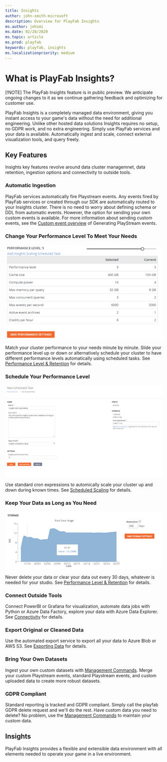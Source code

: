 ```yaml
---
title: Insights
author: john-smith-microsoft
description: Overview for PlayFab Insights
ms.author: johsmi
ms.date: 02/28/2020
ms.topic: article
ms.prod: playfab
keywords: playfab, insights
ms.localizationpriority: medium
---
```

# What is PlayFab Insights?
[!NOTE] The PlayFab Insights feature is in public preview. We anticipate ongoing changes to it as we continue gathering feedback and optimizing for customer use.

PlayFab Insights is a completely managed data environment, giving you instant access to your game's data without the need for additional engineering. Unlike other hosted data solutions Insights requires no setup, no GDPR work, and no extra engineering. Simply use PlayFab services and your data is available. Automatically ingest and scale, connect external visualization tools, and query freely. 

## Key Features
Insights key features revolve around data cluster managemnet, data retention, ingestion options and connectivity to outside tools.

### Automatic Ingestion
PlayFab services automatically fire Playstream events. Any events fired by PlayFab services or created through our SDK are automatically routed to your Insights cluster. There is no need to worry about defining schema or DDL from automatic events. However, the option for sending your own custom events is available. For more information about sending custom events, see the [Custom event overview]('https://docs.microsoft.com/gaming/playfab/features/analytics/metrics/playstream-events#custom-event-overview') of Generating PlayStream events.

### Change Your Performance Level To Meet Your Needs
![Insights Slider](media/insights-slider.png)

Match your cluster performance to your needs minute by minute. Slide your performance level up or down or alternatively schedule your cluster to have different performance levels automatically using scheduled tasks. See [Performance Level & Retention]('https://docs.microsoft.com/en-us/gaming/playfab/features/insights/insights/performance-retention') for details.

### Schedule Your Performance Level
![Insights Slider](media/insights-schedule.png)

Use standard cron expressions to automically scale your cluster up and down during known times. See [Scheduled Scaling]('https://docs.microsoft.com/en-us/gaming/playfab/features/insights/insights/scheduled-scaling') for details.

### Keep Your Data as Long as You Need
![Insights Slider](media/insights-retention.png)

Never delete your data or clear your data out every 30 days, whatever is needed for your studio. See [Performance Level & Retention]('https://docs.microsoft.com/gaming/playfab/features/insights/insights/performance-retention') for details.

### Connect Outside Tools
Connect PowerBI or Grafana for visualization, automate data jobs with Python or Azure Data Factory, explore your data with Azure Data Explorer.  See [Connectivity]('https://docs.microsoft.com/en-us/gaming/playfab/features/insights/insights/connectivity') for details.

### Export Original or Cleaned Data
Use the automated export service to export all your data to Azure Blob or AWS S3. See [Exporting Data]('https://docs.microsoft.com/en-us/gaming/playfab/features/insights/insights/export') for details.

### Bring Your Own Datasets
Ingest your own custom datasets with [Management Commands]('https://docs.microsoft.com/gaming/playfab/features/insights/explorer/management-commands'). Merge your custom Playstream events, standard Playstream events, and custom uploaded data to create more robust datasets.

### GDPR Compliant
Standard reporting is tracked and GDPR compliant. Simply call the playfab GDPR delete request and we'll do the rest. Have custom data you need to delete? No problem, use the [Management Commands]('https://docs.microsoft.com/gaming/playfab/features/insights/explorer/management-commands') to maintain your custom data.

## Insights
PlayFab Insights provides a flexible and extensible data environment with all elements needed to operate your game in a live environment. 